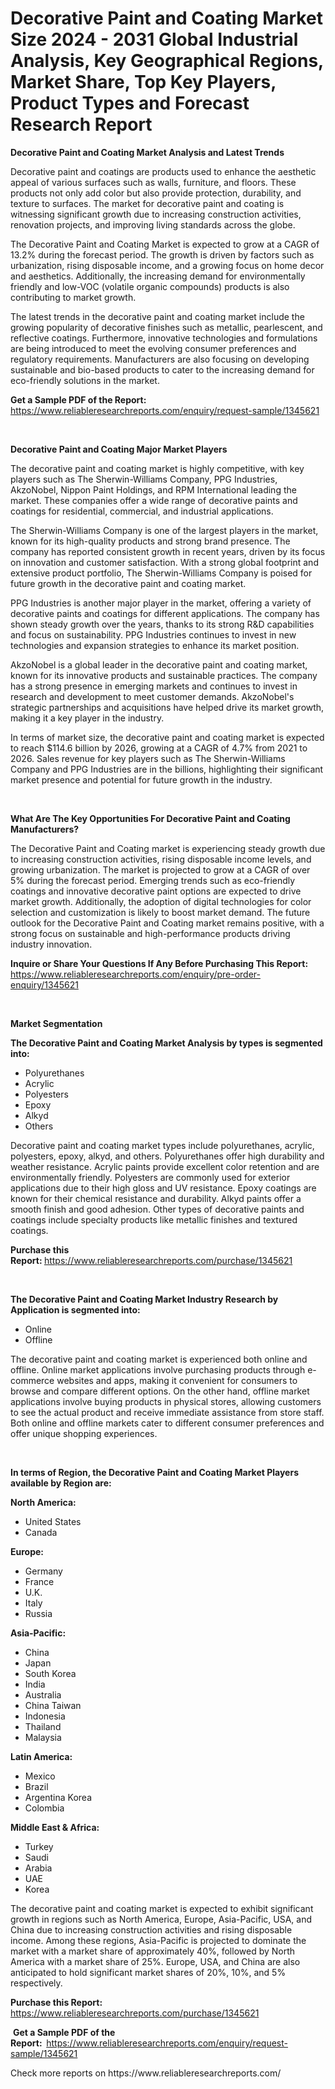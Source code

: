 <p><h1>Decorative Paint and Coating Market Size 2024 - 2031 Global Industrial Analysis, Key Geographical Regions, Market Share, Top Key Players, Product Types and Forecast Research Report</h1></p><p><strong>Decorative Paint and Coating Market Analysis and Latest Trends</strong></p>
<p><p>Decorative paint and coatings are products used to enhance the aesthetic appeal of various surfaces such as walls, furniture, and floors. These products not only add color but also provide protection, durability, and texture to surfaces. The market for decorative paint and coating is witnessing significant growth due to increasing construction activities, renovation projects, and improving living standards across the globe.</p><p>The Decorative Paint and Coating Market is expected to grow at a CAGR of 13.2% during the forecast period. The growth is driven by factors such as urbanization, rising disposable income, and a growing focus on home decor and aesthetics. Additionally, the increasing demand for environmentally friendly and low-VOC (volatile organic compounds) products is also contributing to market growth.</p><p>The latest trends in the decorative paint and coating market include the growing popularity of decorative finishes such as metallic, pearlescent, and reflective coatings. Furthermore, innovative technologies and formulations are being introduced to meet the evolving consumer preferences and regulatory requirements. Manufacturers are also focusing on developing sustainable and bio-based products to cater to the increasing demand for eco-friendly solutions in the market.</p></p>
<p><strong>Get a Sample PDF of the Report:&nbsp;</strong> <a href="https://www.reliableresearchreports.com/enquiry/request-sample/1345621">https://www.reliableresearchreports.com/enquiry/request-sample/1345621</a></p>
<p>&nbsp;</p>
<p><strong>Decorative Paint and Coating Major Market Players</strong></p>
<p><p>The decorative paint and coating market is highly competitive, with key players such as The Sherwin-Williams Company, PPG Industries, AkzoNobel, Nippon Paint Holdings, and RPM International leading the market. These companies offer a wide range of decorative paints and coatings for residential, commercial, and industrial applications.</p><p>The Sherwin-Williams Company is one of the largest players in the market, known for its high-quality products and strong brand presence. The company has reported consistent growth in recent years, driven by its focus on innovation and customer satisfaction. With a strong global footprint and extensive product portfolio, The Sherwin-Williams Company is poised for future growth in the decorative paint and coating market.</p><p>PPG Industries is another major player in the market, offering a variety of decorative paints and coatings for different applications. The company has shown steady growth over the years, thanks to its strong R&D capabilities and focus on sustainability. PPG Industries continues to invest in new technologies and expansion strategies to enhance its market position.</p><p>AkzoNobel is a global leader in the decorative paint and coating market, known for its innovative products and sustainable practices. The company has a strong presence in emerging markets and continues to invest in research and development to meet customer demands. AkzoNobel's strategic partnerships and acquisitions have helped drive its market growth, making it a key player in the industry.</p><p>In terms of market size, the decorative paint and coating market is expected to reach $114.6 billion by 2026, growing at a CAGR of 4.7% from 2021 to 2026. Sales revenue for key players such as The Sherwin-Williams Company and PPG Industries are in the billions, highlighting their significant market presence and potential for future growth in the industry.</p></p>
<p>&nbsp;</p>
<p><strong>What Are The Key Opportunities For Decorative Paint and Coating Manufacturers?</strong></p>
<p><p>The Decorative Paint and Coating market is experiencing steady growth due to increasing construction activities, rising disposable income levels, and growing urbanization. The market is projected to grow at a CAGR of over 5% during the forecast period. Emerging trends such as eco-friendly coatings and innovative decorative paint options are expected to drive market growth. Additionally, the adoption of digital technologies for color selection and customization is likely to boost market demand. The future outlook for the Decorative Paint and Coating market remains positive, with a strong focus on sustainable and high-performance products driving industry innovation.</p></p>
<p><strong>Inquire or Share Your Questions If Any Before Purchasing This Report:</strong> <a href="https://www.reliableresearchreports.com/enquiry/pre-order-enquiry/1345621">https://www.reliableresearchreports.com/enquiry/pre-order-enquiry/1345621</a></p>
<p>&nbsp;</p>
<p><strong>Market Segmentation</strong></p>
<p><strong>The Decorative Paint and Coating Market Analysis by types is segmented into:</strong></p>
<p><ul><li>Polyurethanes</li><li>Acrylic</li><li>Polyesters</li><li>Epoxy</li><li>Alkyd</li><li>Others</li></ul></p>
<p><p>Decorative paint and coating market types include polyurethanes, acrylic, polyesters, epoxy, alkyd, and others. Polyurethanes offer high durability and weather resistance. Acrylic paints provide excellent color retention and are environmentally friendly. Polyesters are commonly used for exterior applications due to their high gloss and UV resistance. Epoxy coatings are known for their chemical resistance and durability. Alkyd paints offer a smooth finish and good adhesion. Other types of decorative paints and coatings include specialty products like metallic finishes and textured coatings.</p></p>
<p><strong>Purchase this Report:&nbsp;</strong><a href="https://www.reliableresearchreports.com/purchase/1345621">https://www.reliableresearchreports.com/purchase/1345621</a></p>
<p>&nbsp;</p>
<p><strong>The Decorative Paint and Coating Market Industry Research by Application is segmented into:</strong></p>
<p><ul><li>Online</li><li>Offline</li></ul></p>
<p><p>The decorative paint and coating market is experienced both online and offline. Online market applications involve purchasing products through e-commerce websites and apps, making it convenient for consumers to browse and compare different options. On the other hand, offline market applications involve buying products in physical stores, allowing customers to see the actual product and receive immediate assistance from store staff. Both online and offline markets cater to different consumer preferences and offer unique shopping experiences.</p></p>
<p>&nbsp;</p>
<p><strong>In terms of Region, the Decorative Paint and Coating Market Players available by Region are:</strong></p>
<p>
    <p> <strong> North America: </strong>
        <ul>
            <li>United States</li>
            <li>Canada</li>
        </ul>
        </p> 
    <p> <strong> Europe: </strong>
        <ul>
            <li>Germany</li>
            <li>France</li>
            <li>U.K.</li>
            <li>Italy</li>
            <li>Russia</li>
        </ul>
        </p> 
    <p> <strong> Asia-Pacific: </strong>
        <ul>
            <li>China</li>
            <li>Japan</li>
            <li>South Korea</li>
            <li>India</li>
            <li>Australia</li>
            <li>China Taiwan</li>
            <li>Indonesia</li>
            <li>Thailand</li>
            <li>Malaysia</li>
        </ul>
        </p> 
    <p> <strong> Latin America: </strong>
        <ul>
            <li>Mexico</li>
            <li>Brazil</li>
            <li>Argentina Korea</li>
            <li>Colombia</li>
        </ul>
        </p> 
    <p> <strong> Middle East & Africa: </strong>
        <ul>
            <li>Turkey</li>
            <li>Saudi</li>
            <li>Arabia</li>
            <li>UAE</li>
            <li>Korea</li>
        </ul>
    </p>
    </p>
<p><p>The decorative paint and coating market is expected to exhibit significant growth in regions such as North America, Europe, Asia-Pacific, USA, and China due to increasing construction activities and rising disposable income. Among these regions, Asia-Pacific is projected to dominate the market with a market share of approximately 40%, followed by North America with a market share of 25%. Europe, USA, and China are also anticipated to hold significant market shares of 20%, 10%, and 5% respectively.</p></p>
<p><strong>Purchase this Report: </strong><a href="https://www.reliableresearchreports.com/purchase/1345621">https://www.reliableresearchreports.com/purchase/1345621</a></p>
<p>&nbsp;<strong>Get a Sample PDF of the Report:&nbsp;&nbsp;</strong><a href="https://www.reliableresearchreports.com/enquiry/request-sample/1345621">https://www.reliableresearchreports.com/enquiry/request-sample/1345621</a></p>
<p><strong></strong></p>
<p>Check more reports on https://www.reliableresearchreports.com/</p>